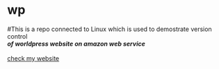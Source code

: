# wp
#This is a repo connected to Linux which is used to demostrate version control
<br>
__*of worldpress website on amazon web service*__
<br>
<br>
[check my website](https://www.olubams.com "OLUBAMS")
